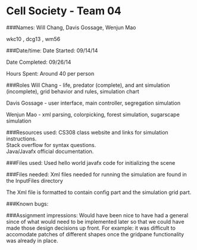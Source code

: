 Cell Society - Team 04
========================

###Names: 
Will Chang, Davis Gossage, Wenjun Mao

wkc10 , dcg13 , wm56

###Date/time:
Date Started: 09/14/14

Date Completed: 09/26/14

Hours Spent: Around 40 per person

###Roles
Will Chang - life, predator (complete), and ant simulation (incomplete), grid behavior and rules, simulation chart

Davis Gossage - user interface, main controller, segregation simulation

Wenjun Mao - xml parsing, colorpicking, forest simulation, sugarscape simulation

###Resources used:
CS308 class website and links for simulation instructions.  
Stack overflow for syntax questions.    
Java/Javafx official documentation.

###Files used:
Used hello world javafx code for initializing the scene

###Files needed:
Xml files needed for running the simulation are found in the InputFiles directory

The Xml file is formatted to contain config part and the simulation grid part.


###Known bugs:

###Assignment impressions:
Would have been nice to have had a general since of what would need to be implemented later so that we could have made those design decisions up front.  For example: it was difficult to accomodate patches of different shapes once the gridpane functionality was already in place.
